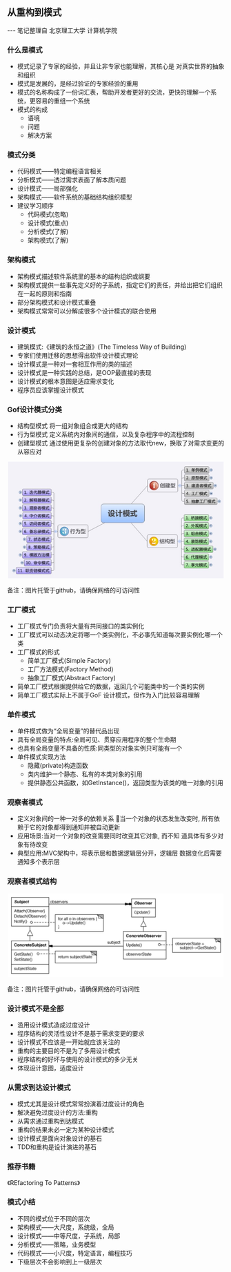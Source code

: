 从重构到模式
---

--- 笔记整理自 北京理工大学 计算机学院

### 什么是模式

- 模式记录了专家的经验，并且让非专家也能理解，其核心是 对真实世界的抽象和组织
- 模式是发展的，是经过验证的专家经验的重用
- 模式的名称构成了一份词汇表，帮助开发者更好的交流，更快的理解一个系统，更容易的重组一个系统
- 模式的构成
    * 语境
    * 问题
    * 解决方案

### 模式分类

- 代码模式——特定编程语言相关
- 分析模式——透过需求表面了解本质问题 
- 设计模式——局部强化
- 架构模式——软件系统的基础结构组织模型 
- 建议学习顺序
    * 代码模式(忽略) 
    * 设计模式(重点) 
    * 分析模式(了解) 
    * 架构模式(了解)

### 架构模式

- 架构模式描述软件系统里的基本的结构组织或纲要
- 架构模式提供一些事先定义好的子系统，指定它们的责任，并给出把它们组织在一起的原则和指南
- 部分架构模式和设计模式重叠
- 架构模式常常可以分解成很多个设计模式的联合使用

### 设计模式

- 建筑模式:《建筑的永恒之道》(The Timeless Way of Building)
- 专家们使用迁移的思想得出软件设计模式理论
- 设计模式是一种对一套相互作用的类的描述
- 设计模式是一种实践的总结，是OOP最直接的表现 
- 设计模式的根本意图是适应需求变化
- 程序员应该掌握设计模式

### Gof设计模式分类

- 结构型模式 将一组对象组合成更大的结构
- 行为型模式 定义系统内对象间的通信，以及复杂程序中的流程控制
- 创建型模式 通过使用更复杂的创建对象的方法取代new，换取了对需求变更的从容应对

<div align="center">
    <img width="500" src="./screenshot/29.jpg">
</div>

备注：图片托管于github，请确保网络的可访问性

### 工厂模式

- 工厂模式专门负责将大量有共同接口的类实例化
- 工厂模式可以动态决定将哪一个类实例化，不必事先知道每次要实例化哪一个类
- 工厂模式的形式
    * 简单工厂模式(Simple Factory) 
    * 工厂方法模式(Factory Method) 
    * 抽象工厂模式(Abstract Factory)
- 简单工厂模式根据提供给它的数据，返回几个可能类中的一个类的实例
- 简单工厂模式实际上不属于GoF 设计模式，但作为入门比较容易理解

### 单件模式

- 单件模式做为“全局变量”的替代品出现
- 具有全局变量的特点:全局可见、贯穿应用程序的整个生命期 
- 也具有全局变量不具备的性质:同类型的对象实例只可能有一个 
- 单件模式实现方法
    * 隐藏(private)构造函数
    * 类内维护一个静态、私有的本类对象的引用
    * 提供静态公共函数，如GetInstance()，返回类型为该类的唯一对象的引用

### 观察者模式

- 定义对象间的一种一对多的依赖关系 当一个对象的状态发生改变时, 所有依赖于它的对象都得到通知并被自动更新
- 应用场景:当对一个对象的改变需要同时改变其它对象, 而不知 道具体有多少对象有待改变
- 典型应用:MVC架构中，将表示层和数据逻辑层分开，逻辑层 数据变化后需要通知多个表示层

### 观察者模式结构

<div align="center">
    <img width="500" src="./screenshot/30.jpg">
</div>

备注：图片托管于github，请确保网络的可访问性

### 设计模式不是全部

- 滥用设计模式造成过度设计
- 程序结构的灵活性设计不是基于需求变更的要求 
- 设计模式不应该是一开始就应该关注的
- 重构的主要目的不是为了多用设计模式
- 程序结构的好坏与使用的设计模式的多少无关 
- 体现设计意图，适度设计

### 从需求到达设计模式

- 模式尤其是设计模式常常扮演着过度设计的角色 
- 解决避免过度设计的方法:重构
- 从需求通过重构到达模式
- 重构的结果未必一定为某种设计模式
- 设计模式是面向对象设计的基石
- TDD和重构是设计演进的基石

### 推荐书籍

《REfactoring To Patterns》

### 模式小结

- 不同的模式位于不同的层次
- 架构模式——大尺度，系统级，全局
- 设计模式——中等尺度，子系统，局部
- 分析模式——策略，业务模型
- 代码模式——小尺度，特定语言，编程技巧 
- 下级层次不会影响到上一级层次
